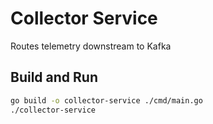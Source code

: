 # Collector Service

Routes telemetry downstream to Kafka

## Build and Run

```bash
go build -o collector-service ./cmd/main.go
./collector-service
```
